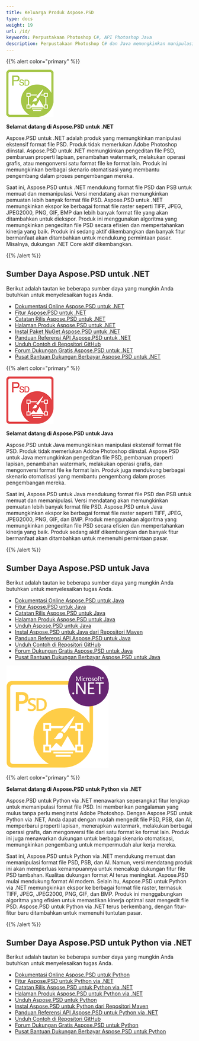 ```yaml
---
title: Keluarga Produk Aspose.PSD
type: docs
weight: 19
url: /id/
keywords: Perpustakaan Photoshop C#, API Photoshop Java
description: Perpustakaan Photoshop C# dan Java memungkinkan manipulasi ekstensif format file PSD. Produk tidak memerlukan Adobe Photoshop diinstal dan mendukung format file PSD dan PSB untuk memuat, memanipulasi, dan mengonversi ke berbagai format file raster seperti TIFF, JPEG, JPEG2000, PNG, GIF dan BMP.
---
```


{{% alert color="primary" %}} 

**![Logo Produk Aspose.PSD untuk .NET](home_1.png)**

**Selamat datang di Aspose.PSD untuk .NET**

Aspose.PSD untuk .NET adalah produk yang memungkinkan manipulasi ekstensif format file PSD. Produk tidak memerlukan Adobe Photoshop diinstal. Aspose.PSD untuk .NET memungkinkan pengeditan file PSD, pembaruan properti lapisan, penambahan watermark, melakukan operasi grafis, atau mengonversi satu format file ke format lain. Produk ini memungkinkan berbagai skenario otomatisasi yang membantu pengembang dalam proses pengembangan mereka.

Saat ini, Aspose.PSD untuk .NET mendukung format file PSD dan PSB untuk memuat dan memanipulasi. Versi mendatang akan memungkinkan pemuatan lebih banyak format file PSD. Aspose.PSD untuk .NET memungkinkan ekspor ke berbagai format file raster seperti TIFF, JPEG, JPEG2000, PNG, GIF, BMP dan lebih banyak format file yang akan ditambahkan untuk diekspor. Produk ini menggunakan algoritma yang memungkinkan pengeditan file PSD secara efisien dan mempertahankan kinerja yang baik. Produk ini sedang aktif dikembangkan dan banyak fitur bermanfaat akan ditambahkan untuk mendukung permintaan pasar. Misalnya, dukungan .NET Core aktif dikembangkan.

{{% /alert %}} 

## **Sumber Daya Aspose.PSD untuk .NET**

Berikut adalah tautan ke beberapa sumber daya yang mungkin Anda butuhkan untuk menyelesaikan tugas Anda.

- [Dokumentasi Online Aspose.PSD untuk .NET](/psd/id/net/)
- [Fitur Aspose.PSD untuk .NET](/psd/id/net/features/)
- [Catatan Rilis Aspose.PSD untuk .NET](/psd/id/net/release-notes/)
- [Halaman Produk Aspose.PSD untuk .NET](https://products.aspose.com/psd/net)
- [Instal Paket NuGet Aspose.PSD untuk .NET](https://www.nuget.org/packages/Aspose.PSD/)
- [Panduan Referensi API Aspose.PSD untuk .NET](https://reference.aspose.com/net/psd)
- [Unduh Contoh di Repositori GitHub](https://github.com/aspose-psd/Aspose.PSD-for-.NET)
- [Forum Dukungan Gratis Aspose.PSD untuk .NET](https://forum.aspose.com/c/psd)
- [Pusat Bantuan Dukungan Berbayar Aspose.PSD untuk .NET](https://helpdesk.aspose.com/)

{{% alert color="primary" %}} 

**![Logo Produk Aspose.PSD untuk Java](aspose-psd-for-java-home_1.png)**

**Selamat datang di Aspose.PSD untuk Java**

Aspose.PSD untuk Java memungkinkan manipulasi ekstensif format file PSD. Produk tidak memerlukan Adobe Photoshop diinstal. Aspose.PSD untuk Java memungkinkan pengeditan file PSD, pembaruan properti lapisan, penambahan watermark, melakukan operasi grafis, dan mengonversi format file ke format lain. Produk juga mendukung berbagai skenario otomatisasi yang membantu pengembang dalam proses pengembangan mereka.

Saat ini, Aspose.PSD untuk Java mendukung format file PSD dan PSB untuk memuat dan memanipulasi. Versi mendatang akan memungkinkan pemuatan lebih banyak format file PSD. Aspose.PSD untuk Java memungkinkan ekspor ke berbagai format file raster seperti TIFF, JPEG, JPEG2000, PNG, GIF, dan BMP. Produk menggunakan algoritma yang memungkinkan pengeditan file PSD secara efisien dan mempertahankan kinerja yang baik. Produk sedang aktif dikembangkan dan banyak fitur bermanfaat akan ditambahkan untuk memenuhi permintaan pasar.

{{% /alert %}} 

## **Sumber Daya Aspose.PSD untuk Java**

Berikut adalah tautan ke beberapa sumber daya yang mungkin Anda butuhkan untuk menyelesaikan tugas Anda.

- [Dokumentasi Online Aspose.PSD untuk Java](/psd/id/java/)
- [Fitur Aspose.PSD untuk Java](/psd/id/java/features/)
- [Catatan Rilis Aspose.PSD untuk Java](/psd/id/java/release-notes/)
- [Halaman Produk Aspose.PSD untuk Java](https://products.aspose.com/psd/java)
- [Unduh Aspose.PSD untuk Java](https://repository.aspose.com/webapp/#/artifacts/browse/tree/General/repo/com/aspose/aspose-psd)
- [Instal Aspose.PSD untuk Java dari Repositori Maven](/psd/id/java/installation/)
- [Panduan Referensi API Aspose.PSD untuk Java](https://reference.aspose.com/java/psd)
- [Unduh Contoh di Repositori GitHub](https://github.com/aspose-psd/Aspose.PSD-for-Java)
- [Forum Dukungan Gratis Aspose.PSD untuk Java](https://forum.aspose.com/c/psd)
- [Pusat Bantuan Dukungan Berbayar Aspose.PSD untuk Java](https://helpdesk.aspose.com/)

![Logo Produk Aspose.PSD untuk Python via .NET](aspose-psd-for-python-home_1.png)

{{% alert color="primary" %}} 

**Selamat datang di Aspose.PSD untuk Python via .NET**

Aspose.PSD untuk Python via .NET menawarkan seperangkat fitur lengkap untuk memanipulasi format file PSD. Ini memberikan pengalaman yang mulus tanpa perlu menginstal Adobe Photoshop. Dengan Aspose.PSD untuk Python via .NET, Anda dapat dengan mudah mengedit file PSD, PSB, dan AI, memperbarui properti lapisan, menerapkan watermark, melakukan berbagai operasi grafis, dan mengonversi file dari satu format ke format lain. Produk ini juga menawarkan dukungan untuk berbagai skenario otomatisasi, memungkinkan pengembang untuk mempermudah alur kerja mereka.

Saat ini, Aspose.PSD untuk Python via .NET mendukung memuat dan memanipulasi format file PSD, PSB, dan AI. Namun, versi mendatang produk ini akan memperluas kemampuannya untuk mencakup dukungan fitur file PSD tambahan. Kualitas dukungan format AI terus meningkat. Aspose.PSD mulai mendukung format AI modern. Selain itu, Aspose.PSD untuk Python via .NET memungkinkan ekspor ke berbagai format file raster, termasuk TIFF, JPEG, JPEG2000, PNG, GIF, dan BMP. Produk ini menggabungkan algoritma yang efisien untuk memastikan kinerja optimal saat mengedit file PSD. Aspose.PSD untuk Python via .NET terus berkembang, dengan fitur-fitur baru ditambahkan untuk memenuhi tuntutan pasar.

{{% /alert %}} 

## **Sumber Daya Aspose.PSD untuk Python via .NET**

Berikut adalah tautan ke beberapa sumber daya yang mungkin Anda butuhkan untuk menyelesaikan tugas Anda.

- [Dokumentasi Online Aspose.PSD untuk Python](/psd/id/python-net/)
- [Fitur Aspose.PSD untuk Python via .NET](/psd/id/python-net/features/)
- [Catatan Rilis Aspose.PSD untuk Python via .NET](/psd/id/python-net/release-notes/)
- [Halaman Produk Aspose.PSD untuk Python via .NET](https://products.aspose.com/psd/python-net)
- [Unduh Aspose.PSD untuk Python](https://repository.aspose.com/webapp/#/artifacts/browse/tree/General/repo/com/aspose/aspose-psd)
- [Instal Aspose.PSD untuk Python dari Repositori Maven](/psd/id/python-net/installation/)
- [Panduan Referensi API Aspose.PSD untuk Python via .NET](https://reference.aspose.com/python-net/psd)
- [Unduh Contoh di Repositori GitHub](https://github.com/aspose-psd/Aspose.PSD-for-Python-Net)
- [Forum Dukungan Gratis Aspose.PSD untuk Python](https://forum.aspose.com/c/psd)
- [Pusat Bantuan Dukungan Berbayar Aspose.PSD untuk Python](https://helpdesk.aspose.com/)
